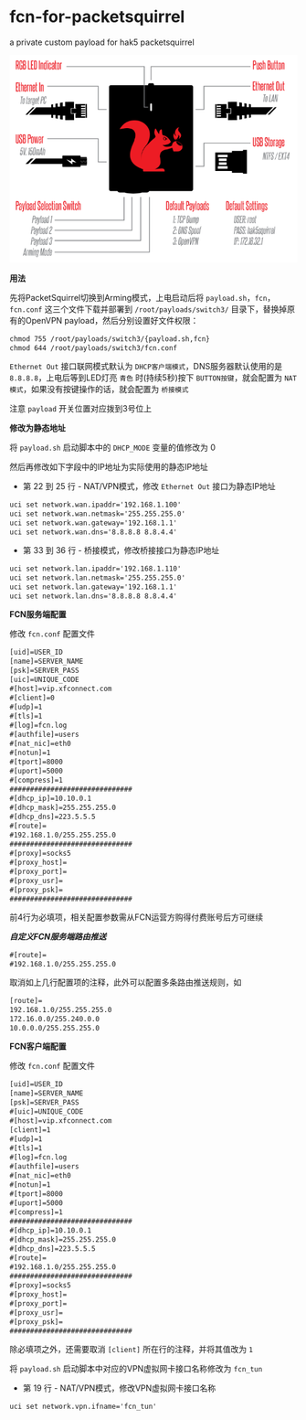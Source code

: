 fcn-for-packetsquirrel
===

a private custom payload for hak5 packetsquirrel

![](img/packet-squirrel-basics.png)

**用法**

先将PacketSquirrel切换到Arming模式，上电启动后将 `payload.sh`，`fcn`，`fcn.conf` 这三个文件下载并部署到 `/root/payloads/switch3/` 目录下，替换掉原有的OpenVPN payload，然后分别设置好文件权限：

```
chmod 755 /root/payloads/switch3/{payload.sh,fcn}
chmod 644 /root/payloads/switch3/fcn.conf
```

`Ethernet Out` 接口联网模式默认为 `DHCP客户端模式`，DNS服务器默认使用的是 `8.8.8.8`，上电后等到LED灯亮 `青色` 时(持续5秒)按下 `BUTTON按键`，就会配置为 `NAT模式`，如果没有按键操作的话，就会配置为 `桥接模式`

注意 `payload` 开关位置对应拨到3号位上

**修改为静态地址**

将 `payload.sh` 启动脚本中的 `DHCP_MODE` 变量的值修改为 0

然后再修改如下字段中的IP地址为实际使用的静态IP地址

- 第 22 到 25 行 - NAT/VPN模式，修改 `Ethernet Out` 接口为静态IP地址

```
uci set network.wan.ipaddr='192.168.1.100'
uci set network.wan.netmask='255.255.255.0'
uci set network.wan.gateway='192.168.1.1'
uci set network.wan.dns='8.8.8.8 8.8.4.4'
```

- 第 33 到 36 行 - 桥接模式，修改桥接接口为静态IP地址

```
uci set network.lan.ipaddr='192.168.1.110'
uci set network.lan.netmask='255.255.255.0'
uci set network.lan.gateway='192.168.1.1'
uci set network.lan.dns='8.8.8.8 8.8.4.4'
```

**FCN服务端配置**

修改 `fcn.conf` 配置文件

```
[uid]=USER_ID
[name]=SERVER_NAME
[psk]=SERVER_PASS
[uic]=UNIQUE_CODE
#[host]=vip.xfconnect.com
#[client]=0
#[udp]=1
#[tls]=1
#[log]=fcn.log
#[authfile]=users
#[nat_nic]=eth0
#[notun]=1
#[tport]=8000
#[uport]=5000
#[compress]=1
##############################
#[dhcp_ip]=10.10.0.1
#[dhcp_mask]=255.255.255.0
#[dhcp_dns]=223.5.5.5
#[route]=
#192.168.1.0/255.255.255.0
##############################
#[proxy]=socks5
#[proxy_host]=
#[proxy_port]=
#[proxy_usr]=
#[proxy_psk]=
##############################
```

前4行为必填项，相关配置参数需从FCN运营方购得付费账号后方可继续

***自定义FCN服务端路由推送***

```
#[route]=
#192.168.1.0/255.255.255.0
```

取消如上几行配置项的注释，此外可以配置多条路由推送规则，如

```
[route]=
192.168.1.0/255.255.255.0
172.16.0.0/255.240.0.0
10.0.0.0/255.255.255.0
```

**FCN客户端配置**

修改 `fcn.conf` 配置文件

```
[uid]=USER_ID
[name]=SERVER_NAME
[psk]=SERVER_PASS
#[uic]=UNIQUE_CODE
#[host]=vip.xfconnect.com
[client]=1
#[udp]=1
#[tls]=1
#[log]=fcn.log
#[authfile]=users
#[nat_nic]=eth0
#[notun]=1
#[tport]=8000
#[uport]=5000
#[compress]=1
##############################
#[dhcp_ip]=10.10.0.1
#[dhcp_mask]=255.255.255.0
#[dhcp_dns]=223.5.5.5
#[route]=
#192.168.1.0/255.255.255.0
##############################
#[proxy]=socks5
#[proxy_host]=
#[proxy_port]=
#[proxy_usr]=
#[proxy_psk]=
##############################
```

除必填项之外，还需要取消 `[client]` 所在行的注释，并将其值改为 `1`

将 `payload.sh` 启动脚本中对应的VPN虚拟网卡接口名称修改为 `fcn_tun`

- 第 19 行 - NAT/VPN模式，修改VPN虚拟网卡接口名称

```
uci set network.vpn.ifname='fcn_tun'
```
